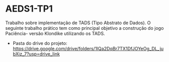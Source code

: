 # AEDS1-TP1
Trabalho sobre implementação de TADS (Tipo Abstrato de Dados).
O seguinte trabalho prático tem como principal objetivo a construção do jogo Paciência- versão Klondike utilizando os TADS.
- Pasta do drive do projeto: https://drive.google.com/drive/folders/1IQa2DqBr7TX1DfJOYeOg_DL_jubXiz_7?usp=drive_link
